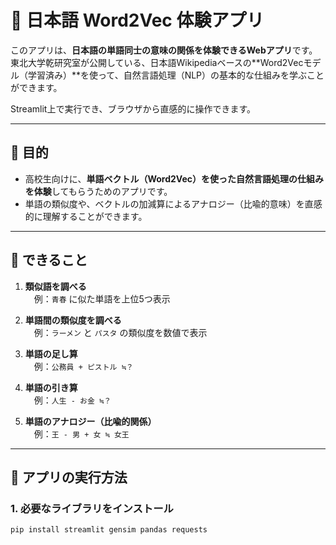 # 🧠 日本語 Word2Vec 体験アプリ

このアプリは、**日本語の単語同士の意味の関係を体験できるWebアプリ**です。  
東北大学乾研究室が公開している、日本語Wikipediaベースの**Word2Vecモデル（学習済み）**を使って、自然言語処理（NLP）の基本的な仕組みを学ぶことができます。

Streamlit上で実行でき、ブラウザから直感的に操作できます。

---

## 🎯 目的

- 高校生向けに、**単語ベクトル（Word2Vec）を使った自然言語処理の仕組みを体験**してもらうためのアプリです。
- 単語の類似度や、ベクトルの加減算によるアナロジー（比喩的意味）を直感的に理解することができます。

---

## 🧪 できること

1. **類似語を調べる**  
　例：`青春` に似た単語を上位5つ表示

2. **単語間の類似度を調べる**  
　例：`ラーメン` と `パスタ` の類似度を数値で表示

3. **単語の足し算**  
　例：`公務員 + ピストル ≒？`

4. **単語の引き算**  
　例：`人生 - お金 ≒？`

5. **単語のアナロジー（比喩的関係）**  
　例：`王 - 男 + 女 ≒ 女王`

---

## 🚀 アプリの実行方法

### 1. 必要なライブラリをインストール

```bash
pip install streamlit gensim pandas requests
